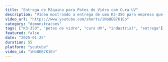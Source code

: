 ```yaml
---
title: "Entrega de Máquina para Potes de Vidro com Cura UV"
description: "Vídeo mostrando a entrega de uma K3-350 para empresa que trabalha com potes de vidro, demonstrando impressão com cura UV para aplicações industriais."
video_url: "https://www.youtube.com/shorts/iNoUEB7K1Eo"
category: "demonstracoes"
tags: ["K3-350", "potes de vidro", "cura UV", "industrial", "entrega"]
featured: false
date: "2025-01-25"
duration: 55
platform: "youtube"
video_id: "iNoUEB7K1Eo"
---
```


